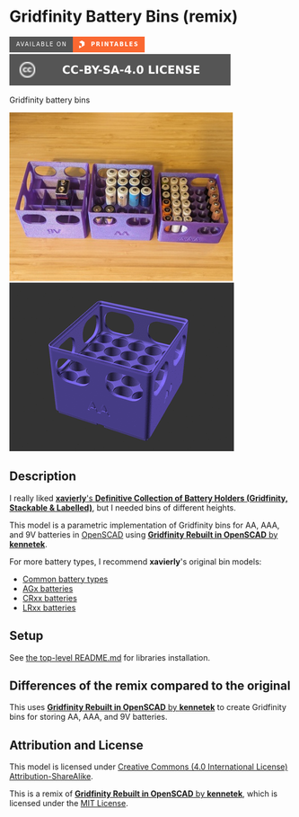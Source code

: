 # Gridfinity Battery Bins (remix)

[![Available on Printables][printables-badge]][printables-model]
[![CC-BY-SA-4.0 license][license-badge]][license]

Gridfinity battery bins

![Photo](images/readme/photo-out-1.jpg)
![Model render](images/readme/demo.gif)

## Description

I really liked
[**xavierly**'s **Definitive Collection of Battery Holders (Gridfinity, Stackable & Labelled)**][xavierly-model-original],
but I needed bins of different heights.

This model is a parametric implementation of Gridfinity bins for AA, AAA, and 9V
batteries in [OpenSCAD][openscad] using
[**Gridfinity Rebuilt in OpenSCAD** by **kennetek**][gridfinity-rebuilt-openscad].

For more battery types, I recommend **xavierly**'s original bin models:

* [Common battery types][xavierly-model-original]
* [AGx batteries][xavierly-model-agx]
* [CRxx batteries][xavierly-model-crxx]
* [LRxx batteries][xavierly-model-lrxx]

## Setup

See [the top-level README.md](/README.md) for libraries installation.

## Differences of the remix compared to the original

This uses
[**Gridfinity Rebuilt in OpenSCAD** by **kennetek**][original-model-url]
to create Gridfinity bins for storing AA, AAA, and 9V batteries.

## Attribution and License

This model is licensed under
[Creative Commons (4.0 International License) Attribution-ShareAlike][license].

This is a remix of
[**Gridfinity Rebuilt in OpenSCAD** by **kennetek**][original-model-url], which
is licensed under the [MIT License][gridfinity-license].

[gridfinity-license]: LICENSE.gridfinity
[gridfinity-rebuilt-openscad]: https://github.com/kennetek/gridfinity-rebuilt-openscad
[license-badge]: /_static/license-badge-cc-by-sa-4.0.svg
[license]: http://creativecommons.org/licenses/by-sa/4.0/
[openscad]: https://openscad.org
[original-model-url]: https://github.com/kennetek/gridfinity-rebuilt-openscad
[printables-badge]: /_static/printables-badge.png
[printables-model]: https://www.printables.com/model/752699
[xavierly-model-agx]: https://www.printables.com/model/442231-agx-button-cell-battery-holders-gridfinity-stackab
[xavierly-model-crxx]: https://www.printables.com/model/442365-crxxxx-button-cell-battery-holders-gridfinity-stac
[xavierly-model-lrxx]: https://www.printables.com/model/442274-lrxx-button-cell-battery-holders-gridfinity-stacka
[xavierly-model-original]: https://www.printables.com/model/381400-definitive-collection-of-battery-holders-gridfinit
